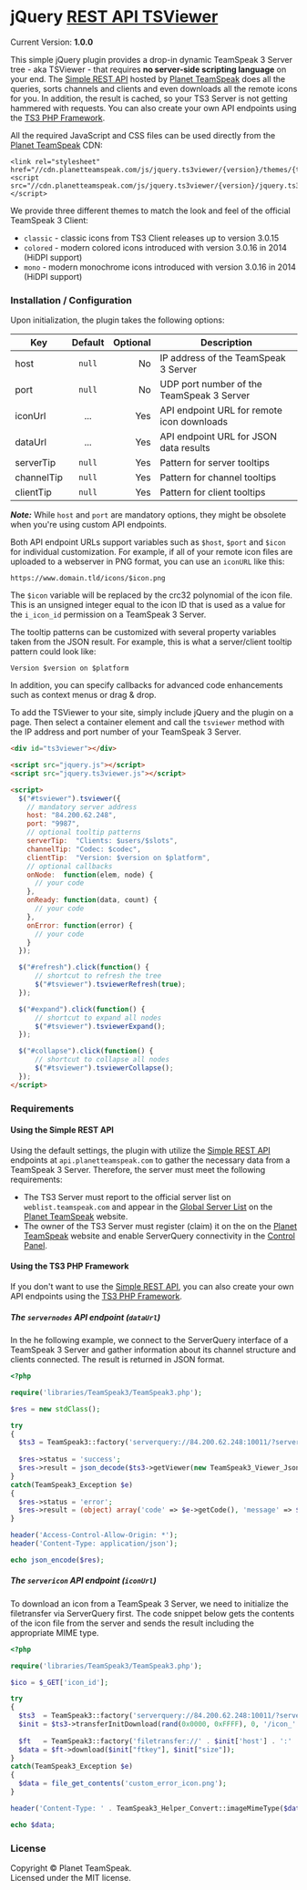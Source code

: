 # jQuery [REST API TSViewer](https://www.planetteamspeak.com/rest-api/)

Current Version: **1.0.0**

This simple jQuery plugin provides a drop-in dynamic TeamSpeak 3 Server tree - aka TSViewer - that requires **no server-side scripting language** on your end. The [Simple REST API](https://www.planetteamspeak.com/rest-api/) hosted by [Planet TeamSpeak](https://www.planetteamspeak.com/) does all the queries, sorts channels and clients and even downloads all the remote icons for you. In addition, the result is cached, so your TS3 Server is not getting hammered with requests. You can also create your own API endpoints using the [TS3 PHP Framework](https://github.com/planetteamspeak/ts3phpframework/).

All the required JavaScript and CSS files can be used directly from the [Planet TeamSpeak](https://www.planetteamspeak.com/) CDN:

    <link rel="stylesheet" href="//cdn.planetteamspeak.com/js/jquery.ts3viewer/{version}/themes/{theme}/tree.css">
    <script src="//cdn.planetteamspeak.com/js/jquery.ts3viewer/{version}/jquery.ts3viewer.min.js"></script>

We provide three different themes to match the look and feel of the official TeamSpeak 3 Client:

* `classic` - classic icons from TS3 Client releases up to version 3.0.15
* `colored` - modern colored icons introduced with version 3.0.16 in 2014 (HiDPI support)
* `mono`    - modern monochrome icons introduced with version 3.0.16 in 2014 (HiDPI support)

### Installation / Configuration

Upon initialization, the plugin takes the following options:

| Key        | Default | Optional |  Description                               |
| -----------|:-------:|---------:|--------------------------------------------|
| host       | `null`  | No       | IP address of the TeamSpeak 3 Server       |
| port       | `null`  | No       | UDP port number of the TeamSpeak 3 Server  |
| iconUrl    | ...     | Yes      | API endpoint URL for remote icon downloads |
| dataUrl    | ...     | Yes      | API endpoint URL for JSON data results     |
| serverTip  | `null`  | Yes      | Pattern for server tooltips                |
| channelTip | `null`  | Yes      | Pattern for channel tooltips               |
| clientTip  | `null`  | Yes      | Pattern for client tooltips                |

**_Note:_** While `host` and `port` are mandatory options, they might be obsolete when you're using custom API endpoints.

Both API endpoint URLs support variables such as `$host`, `$port` and `$icon` for individual customization. For example, if all of your remote icon files are uploaded to a webserver in PNG format, you can use an `iconURL` like this:

    https://www.domain.tld/icons/$icon.png

The `$icon` variable will be replaced by the crc32 polynomial of the icon file. This is an unsigned integer equal to the icon ID that is used as a value for the `i_icon_id` permission on a TeamSpeak 3 Server.

The tooltip patterns can be customized with several property variables taken from the JSON result. For example, this is what a server/client tooltip pattern could look like:

    Version $version on $platform

In addition, you can specify callbacks for advanced code enhancements such as context menus or drag &amp; drop.

To add the TSViewer to your site, simply include jQuery and the plugin on a page. Then select a container element and call the `tsviewer` method with the IP address and port number of your TeamSpeak 3 Server.

```html
<div id="ts3viewer"></div>

<script src="jquery.js"></script>
<script src="jquery.ts3viewer.js"></script>

<script>
  $("#tsviewer").tsviewer({
    // mandatory server address
    host: "84.200.62.248",
    port: "9987",
    // optional tooltip patterns
    serverTip:  "Clients: $users/$slots",
    channelTip: "Codec: $codec",
    clientTip:  "Version: $version on $platform",
    // optional callbacks
    onNode:  function(elem, node) {
      // your code
    },
    onReady: function(data, count) {
      // your code
    },
    onError: function(error) {
      // your code
    }
  });

  $("#refresh").click(function() {
      // shortcut to refresh the tree
      $("#tsviewer").tsviewerRefresh(true);
  });

  $("#expand").click(function() {
      // shortcut to expand all nodes
      $("#tsviewer").tsviewerExpand();
  });

  $("#collapse").click(function() {
      // shortcut to collapse all nodes
      $("#tsviewer").tsviewerCollapse();
  });
</script>
```

### Requirements

#### Using the Simple REST API

Using the default settings, the plugin with utilize the [Simple REST API](https://www.planetteamspeak.com/rest-api/) endpoints at `api.planetteamspeak.com` to gather the necessary data from a TeamSpeak 3 Server. Therefore, the server must meet the following requirements:

* The TS3 Server must report to the official server list on `weblist.teamspeak.com` and appear in the [Global Server List](https://www.planetteamspeak.com/serverlist/) on the [Planet TeamSpeak](https://www.planetteamspeak.com/) website.
* The owner of the TS3 Server must register (claim) it on the on the [Planet TeamSpeak](https://www.planetteamspeak.com/) website and enable ServerQuery connectivity in the [Control Panel](https://www.planetteamspeak.com/control/servers/).

#### Using the TS3 PHP Framework

If you don't want to use the [Simple REST API](https://www.planetteamspeak.com/rest-api/), you can also create your own API endpoints using the [TS3 PHP Framework](https://github.com/planetteamspeak/ts3phpframework/).

##### The `servernodes` API endpoint (`dataUrl`)

In the he following example, we connect to the ServerQuery interface of a TeamSpeak 3 Server and gather information about its channel structure and clients connected. The result is returned in JSON format.

```php
<?php

require('libraries/TeamSpeak3/TeamSpeak3.php');

$res = new stdClass();

try
{
  $ts3 = TeamSpeak3::factory('serverquery://84.200.62.248:10011/?server_port=9987#no_query_clients');
  
  $res->status = 'success';
  $res->result = json_decode($ts3->getViewer(new TeamSpeak3_Viewer_Json()));
}
catch(TeamSpeak3_Exception $e)
{
  $res->status = 'error';
  $res->result = (object) array('code' => $e->getCode(), 'message' => $e->getMessage());
}

header('Access-Control-Allow-Origin: *'); 
header('Content-Type: application/json');

echo json_encode($res);
```

##### The `servericon` API endpoint (`iconUrl`)

To download an icon from a TeamSpeak 3 Server, we need to initialize the filetransfer via ServerQuery first. The code snippet below gets the contents of the icon file from the server and sends the result including the appropriate MIME type.

```php
<?php

require('libraries/TeamSpeak3/TeamSpeak3.php');

$ico = $_GET['icon_id'];

try
{
  $ts3  = TeamSpeak3::factory('serverquery://84.200.62.248:10011/?server_port=9987');
  $init = $ts3->transferInitDownload(rand(0x0000, 0xFFFF), 0, '/icon_' . $ico);
  
  $ft   = TeamSpeak3::factory('filetransfer://' . $init['host'] . ':' . $init['port']);
  $data = $ft->download($init["ftkey"], $init["size"]);
}
catch(TeamSpeak3_Exception $e)
{
  $data = file_get_contents('custom_error_icon.png');
}

header('Content-Type: ' . TeamSpeak3_Helper_Convert::imageMimeType($data));

echo $data;
```

### License
Copyright &copy; Planet TeamSpeak.<br>
Licensed under the MIT license.
